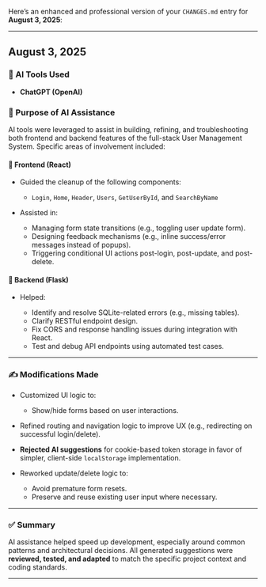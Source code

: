 Here’s an enhanced and professional version of your `CHANGES.md` entry for **August 3, 2025**:

---

## August 3, 2025

### 🧠 AI Tools Used

* **ChatGPT (OpenAI)**

### 🎯 Purpose of AI Assistance

AI tools were leveraged to assist in building, refining, and troubleshooting both frontend and backend features of the full-stack User Management System. Specific areas of involvement included:

#### 🔧 Frontend (React)

* Guided the cleanup of the following components:

  * `Login`, `Home`, `Header`, `Users`, `GetUserById`, and `SearchByName`
* Assisted in:

  * Managing form state transitions (e.g., toggling user update form).
  * Designing feedback mechanisms (e.g., inline success/error messages instead of popups).
  * Triggering conditional UI actions post-login, post-update, and post-delete.

#### 🐍 Backend (Flask)

* Helped:

  * Identify and resolve SQLite-related errors (e.g., missing tables).
  * Clarify RESTful endpoint design.
  * Fix CORS and response handling issues during integration with React.
  * Test and debug API endpoints using automated test cases.

---

### ✍️ Modifications Made

* Customized UI logic to:

  * Show/hide forms based on user interactions.
* Refined routing and navigation logic to improve UX (e.g., redirecting on successful login/delete).
* **Rejected AI suggestions** for cookie-based token storage in favor of simpler, client-side `localStorage` implementation.
* Reworked update/delete logic to:

  * Avoid premature form resets.
  * Preserve and reuse existing user input where necessary.

---

### ✅ Summary

AI assistance helped speed up development, especially around common patterns and architectural decisions. All generated suggestions were **reviewed, tested, and adapted** to match the specific project context and coding standards.

---


